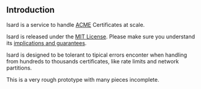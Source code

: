 ## Introduction

Isard is a service to handle [ACME](https://tools.ietf.org/html/draft-ietf-acme-acme-06) Certificates at scale.

Isard is released under the [MIT License](LICENSE).
Please make sure you understand its [implications and guarantees](https://writing.kemitchell.com/2016/09/21/MIT-License-Line-by-Line.html).

Isard is designed to be tolerant to tipical errors enconter when handling from hundreds to thousands certificates, like rate limits and network partitions.

This is a very rough prototype with many pieces incomplete.
